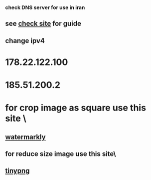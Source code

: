 ### check DNS server    for   use in iran 

## see [check site](https://shecan.ir/) for guide  

## change ipv4

# 178.22.122.100 
# 185.51.200.2

# for crop image as square use this site \

## [watermarkly](https://watermarkly.com/crop-photo/)


## for reduce size image use this site\

## [tinypng](https://tinypng.com/)
